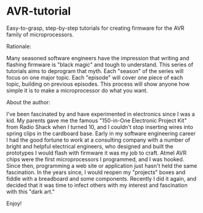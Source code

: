 # AVR-tutorial
Easy-to-grasp, step-by-step tutorials for creating firmware for the AVR family of microprocessors.

Rationale: 

Many seasoned software engineers have the impression that writing and flashing firmware is "black magic" and tough to understand. This series of tutorials aims to deprogram that myth. Each "season" of the series will focus on one major topic. Each "episode" will cover one piece of each topic, building on previous episodes. This process will show anyone how simple it is to make a microprocessor do what you want.

About the author: 

I've been fascinated by and have experimented in electronics since I was a kid. My parents gave me the famous "150-in-One Electronic Project Kit" from Radio Shack when I turned 10, and I couldn't stop inserting wires into spring clips in the cardboard base. Early in my software engineering career I had the good fortune to work at a consulting company with a number of bright and helpful electrical engineers, who designed and built the prototypes I would flash with firmware it was my job to craft. Atmel AVR chips were the first microprocessors I programmed, and I was hooked. Since then, programming a web site or application just hasn't held the same fascination. In the years since, I would reopen my "projects" boxes and fiddle with a breadboard and some components. Recently I did it again, and decided that it was time to infect others with my interest and fascination with this "dark art."

Enjoy!
